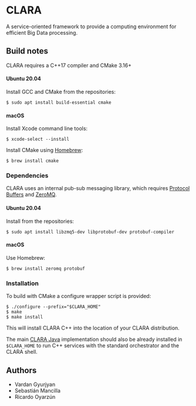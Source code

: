 # CLARA

A service-oriented framework to provide a computing environment for efficient
Big Data processing.


## Build notes

CLARA requires a C++17 compiler and CMake 3.16+

#### Ubuntu 20.04

Install GCC and CMake from the repositories:

    $ sudo apt install build-essential cmake

#### macOS

Install Xcode command line tools:

    $ xcode-select --install

Install CMake using [Homebrew](https://brew.sh/):

    $ brew install cmake

### Dependencies

CLARA uses an internal pub-sub messaging library, which requires
[Protocol Buffers](https://developers.google.com/protocol-buffers/docs/downloads)
and [ZeroMQ](http://zeromq.org/intro:get-the-software).

#### Ubuntu 20.04

Install from the repositories:

    $ sudo apt install libzmq5-dev libprotobuf-dev protobuf-compiler

#### macOS

Use Homebrew:

    $ brew install zeromq protobuf

### Installation

To build with CMake a configure wrapper script is provided:

    $ ./configure --prefix="$CLARA_HOME"
    $ make
    $ make install

This will install CLARA C++ into the location of your CLARA distribution.

The main [CLARA Java](https://github.com/smancill/clara-java) implementation
should also be already installed in `$CLARA_HOME`
to run C++ services with the standard orchestrator and the CLARA shell.


## Authors

* Vardan Gyurjyan
* Sebastián Mancilla
* Ricardo Oyarzún
